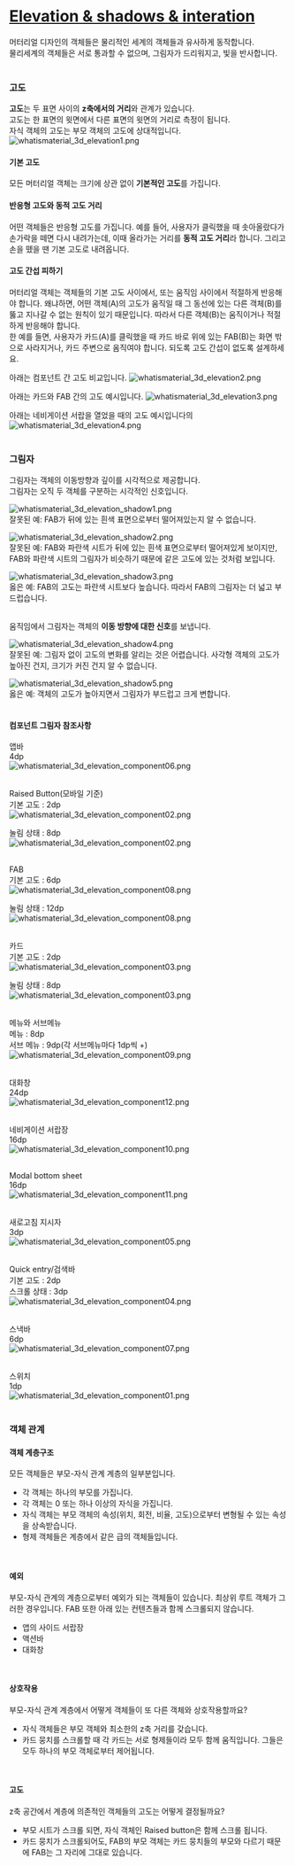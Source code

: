 # [Elevation & shadows & interation](https://material.io/guidelines/material-design/elevation-shadows.html)
머터리얼 디자인의 객체들은 물리적인 세계의 객체들과 유사하게 동작합니다.<br>
물리세계의 객체들은 서로 통과할 수 없으며, 그림자가 드리워지고, 빛을 반사합니다.<br>
<br>

### 고도
**고도**는 두 표면 사이의 **z축에서의 거리**와 관계가 있습니다.<br>
고도는 한 표면의 윗면에서 다른 표면의 윗면의 거리로 측정이 됩니다.<br>
자식 객체의 고도는 부모 객체의 고도에 상대적입니다.<br>
![whatismaterial_3d_elevation1.png](https://storage.googleapis.com/material-design/publish/material_v_11/assets/0B6Okdz75tqQsTVdGcm1LX0dVeGM/whatismaterial_3d_elevation1.png)
<br>

#### 기본 고도
모든 머터리얼 객체는 크기에 상관 없이 **기본적인 고도**를 가집니다.
<br>

#### 반응형 고도와 동적 고도 거리
어떤 객체들은 반응형 고도를 가집니다. 예를 들어, 사용자가 클릭했을 때 솟아올랐다가 손가락을 떼면 다시 내려가는데, 이때 올라가는 거리를 **동적 고도 거리**라 합니다. 그리고 손을 뗐을 땐 기본 고도로 내려옵니다.
<br>

#### 고도 간섭 피하기
머터리얼 객체는 객체들의 기본 고도 사이에서, 또는 움직임 사이에서 적절하게 반응해야 합니다. 왜냐하면, 어떤 객체(A)의 고도가 움직일 때 그 동선에 있는 다른 객체(B)를 뚫고 지나갈 수 없는 원칙이 있기 때문입니다. 따라서 다른 객체(B)는 움직이거나 적절하게 반응해야 합니다.<br>
한 예를 들면, 사용자가 카드(A)를 클릭했을 때 카드 바로 위에 있는 FAB(B)는 화면 밖으로 사라지거나, 카드 주변으로 옴직여야 합니다. 되도록 고도 간섭이 없도록 설계하세요.
<br>

아래는 컴포넌트 간 고도 비교입니다.
![whatismaterial_3d_elevation2.png](https://storage.googleapis.com/material-design/publish/material_v_11/assets/0Bzhp5Z4wHba3VG9SaVpNbkpHb2s/whatismaterial_3d_elevation2.png)
<br>

아래는 카드와 FAB 간의 고도 예시입니다.
![whatismaterial_3d_elevation3.png](https://storage.googleapis.com/material-design/publish/material_v_11/assets/0B8v7jImPsDi-cUtqZzE0REdJdnc/whatismaterial_3d_elevation3.png)
<br>

아래는 네비게이션 서랍을 열었을 때의 고도 예시입니다의
![whatismaterial_3d_elevation4.png](https://storage.googleapis.com/material-design/publish/material_v_11/assets/0B8v7jImPsDi-eV81TDFrR2ZPU1E/whatismaterial_3d_elevation4.png)
<br>
<br>

### 그림자
그림자는 객체의 이동방향과 깊이를 시각적으로 제공합니다.<br>
그림자는 오직 두 객체를 구분하는 시각적인 신호입니다.

![whatismaterial_3d_elevation_shadow1.png](https://storage.googleapis.com/material-design/publish/material_v_11/assets/0B6Okdz75tqQsYUJ6a1luU1ZtUWs/whatismaterial_3d_elevation_shadow1.png)<br>
잘못된 예: FAB가 뒤에 있는 흰색 표면으로부터 떨어져있는지 알 수 없습니다.
<br>

![whatismaterial_3d_elevation_shadow2.png](https://storage.googleapis.com/material-design/publish/material_v_11/assets/0Bzhp5Z4wHba3ZDc2TUNPMEdNSkE/whatismaterial_3d_elevation_shadow2.png)<br>
잘못된 예: FAB와 파란색 시트가 뒤에 있는 흰색 표면으로부터 떨어져있게 보이지만, FAB와 파란색 시트의 그림자가 비슷하기 때문에 같은 고도에 있는 것처럼 보입니다.
<br>

![whatismaterial_3d_elevation_shadow3.png](https://storage.googleapis.com/material-design/publish/material_v_11/assets/0Bzhp5Z4wHba3U1JzN0ltV1ViUWs/whatismaterial_3d_elevation_shadow3.png)<br>
옳은 예: FAB의 고도는 파란색 시트보다 높습니다. 따라서 FAB의 그림자는 더 넓고 부드럽습니다.
<br>
<br>

움직임에서 그림자는 객체의 **이동 방향에 대한 신호**를 보냅니다.

![whatismaterial_3d_elevation_shadow4.png](https://storage.googleapis.com/material-design/publish/material_v_11/assets/0B6Okdz75tqQsRlUtdkk1c2xwUkU/whatismaterial_3d_elevation_shadow4.png)<br>
잘못된 예: 그림자 없이 고도의 변화를 알리는 것은 어렵습니다. 사각형 객체의 고도가 높아진 건지, 크기가 커진 건지 알 수 없습니다.
<br>

![whatismaterial_3d_elevation_shadow5.png](https://storage.googleapis.com/material-design/publish/material_v_11/assets/0B6Okdz75tqQsMlg5UmlWV2FnQ3M/whatismaterial_3d_elevation_shadow5.png)<br>
옳은 예: 객체의 고도가 높아지면서 그림자가 부드럽고 크게 변합니다.
<br>
<br>

#### 컴포넌트 그림자 참조사항
앱바<br>
4dp<br>
![whatismaterial_3d_elevation_component06.png](https://storage.googleapis.com/material-design/publish/material_v_11/assets/0B-Ef4kCjUzkPZ1lQV2ZEeTAxMzg/whatismaterial_3d_elevation_component06.png)
<br>
<br>

Raised Button(모바일 기준)<br>
기본 고도 : 2dp<br>
![whatismaterial_3d_elevation_component02.png](https://storage.googleapis.com/material-design/publish/material_v_11/assets/0B-Ef4kCjUzkPSy1NQUtNdW5idXc/whatismaterial_3d_elevation_component02.png)
<br>

눌림 상태 : 8dp<br>
![whatismaterial_3d_elevation_component02.png](https://storage.googleapis.com/material-design/publish/material_v_11/assets/0B-Ef4kCjUzkPSy1NQUtNdW5idXc/whatismaterial_3d_elevation_component02.png)
<br>
<br>

FAB<br>
기본 고도 : 6dp<br>
![whatismaterial_3d_elevation_component08.png](https://storage.googleapis.com/material-design/publish/material_v_11/assets/0B-Ef4kCjUzkPRFp6VHZ0UTc1V2M/whatismaterial_3d_elevation_component08.png)
<br>

눌림 상태 : 12dp<br>
![whatismaterial_3d_elevation_component08.png](https://storage.googleapis.com/material-design/publish/material_v_11/assets/0B-Ef4kCjUzkPRFp6VHZ0UTc1V2M/whatismaterial_3d_elevation_component08.png)
<br>
<br>

카드<br>
기본 고도 : 2dp<br>
![whatismaterial_3d_elevation_component03.png](https://storage.googleapis.com/material-design/publish/material_v_11/assets/0B-Ef4kCjUzkPb1Y5MjNXT2owMFE/whatismaterial_3d_elevation_component03.png)
<br>

눌림 상태 : 8dp<br>
![whatismaterial_3d_elevation_component03.png](https://storage.googleapis.com/material-design/publish/material_v_11/assets/0B-Ef4kCjUzkPb1Y5MjNXT2owMFE/whatismaterial_3d_elevation_component03.png)
<br>
<br>

메뉴와 서브메뉴<br>
메뉴 : 8dp<br>
서브 메뉴 : 9dp(각 서브메뉴마다 1dp씩 +)<br>
![whatismaterial_3d_elevation_component09.png](https://storage.googleapis.com/material-design/publish/material_v_11/assets/0B-Ef4kCjUzkPN0FNTXJ0eU5ybXM/whatismaterial_3d_elevation_component09.png)
<br>
<br>

대화창<br>
24dp<br>
![whatismaterial_3d_elevation_component12.png](https://storage.googleapis.com/material-design/publish/material_v_11/assets/0B-Ef4kCjUzkPbEVrM01tYlVwR28/whatismaterial_3d_elevation_component12.png)
<br>
<br>

네비게이션 서랍장<br>
16dp<br>
![whatismaterial_3d_elevation_component10.png](https://storage.googleapis.com/material-design/publish/material_v_11/assets/0B-Ef4kCjUzkPT2pNX0hoeWN5YzA/whatismaterial_3d_elevation_component10.png)
<br>
<br>

Modal bottom sheet<br>
16dp<br>
![whatismaterial_3d_elevation_component11.png](https://storage.googleapis.com/material-design/publish/material_v_11/assets/0B-Ef4kCjUzkPRXF4amhNZVFFcjQ/whatismaterial_3d_elevation_component11.png)
<br>
<br>

새로고침 지시자<br>
3dp<br>
![whatismaterial_3d_elevation_component05.png](https://storage.googleapis.com/material-design/publish/material_v_11/assets/0B-Ef4kCjUzkPMWh1ZmwtTHlwMk0/whatismaterial_3d_elevation_component05.png)
<br>
<br>

Quick entry/검색바<br>
기본 고도 : 2dp<br>
스크롤 상태 : 3dp<br>
![whatismaterial_3d_elevation_component04.png](https://storage.googleapis.com/material-design/publish/material_v_11/assets/0Bzhp5Z4wHba3alQzSmJWQlg0ZWc/whatismaterial_3d_elevation_component04.png)
<br>
<br>

스낵바<br>
6dp<br>
![whatismaterial_3d_elevation_component07.png](https://storage.googleapis.com/material-design/publish/material_v_11/assets/0B-Ef4kCjUzkPeUFYaWwwM1N3d0E/whatismaterial_3d_elevation_component07.png)
<br>
<br>

스위치<br>
1dp<br>
![whatismaterial_3d_elevation_component01.png](https://storage.googleapis.com/material-design/publish/material_v_11/assets/0B-Ef4kCjUzkPc1E0T1BZZ2V2d2s/whatismaterial_3d_elevation_component01.png)
<br>
<br>

### 객체 관계
#### 객체 계층구조
모든 객체들은 부모-자식 관계 계층의 일부분입니다. 
- 각 객체는 하나의 부모를 가집니다.
- 각 객체는 0 또는 하나 이상의 자식을 가집니다.
- 자식 객체는 부모 객체의 속성(위치, 회전, 비율, 고도)으로부터 변형될 수 있는 속성을 상속받습니다.
- 형제 객체들은 계층에서 같은 급의 객체들입니다.
<br>

#### 예외
부모-자식 관계의 계층으로부터 예외가 되는 객체들이 있습니다. 최상위 루트 객체가 그러한 경우입니다.
FAB 또한 아래 있는 컨텐츠들과 함께 스크롤되지 않습니다.
- 앱의 사이드 서랍장
- 액션바
- 대화창
<br>

#### 상호작용
부모-자식 관계 계층에서 어떻게 객체들이 또 다른 객체와 상호작용할까요?
- 자식 객체들은 부모 객체와 최소한의 z축 거리를 갖습니다.
- 카드 뭉치를 스크롤할 때 각 카드는 서로 형제들이라 모두 함께 움직입니다. 그들은 모두 하나의 부모 객체로부터 제어됩니다.
<br>

#### 고도
z축 공간에서 계층에 의존적인 객체들의 고도는 어떻게 결정될까요?
- 부모 시트가 스크롤 되면, 자식 객체인 Raised button은 함께 스크롤 됩니다.
- 카드 뭉치가 스크롤되어도, FAB의 부모 객체는 카드 뭉치들의 부모와 다르기 때문에 FAB는 그 자리에 그대로 있습니다.